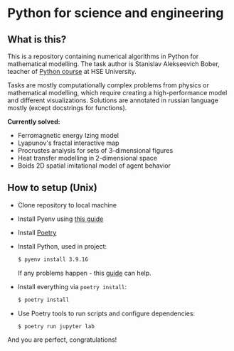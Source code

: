 # Python for science and engineering
## What is this?
This is a repository containing numerical algorithms in Python for mathematical modelling.
The task author is Stanislav Alekseevich Bober, teacher of [Python course](https://www.hse.ru/edu/courses/646488730) at HSE University.

Tasks are mostly computationally complex problems from physics or mathematical modelling, which require creating a high-performance model and different visualizations. Solutions are annotated in russian language mostly (except docstrings for functions).

**Currently solved:**
- Ferromagnetic energy Izing model
- Lyapunov's fractal interactive map
- Procrustes analysis for sets of 3-dimensional figures
- Heat transfer modelling in 2-dimensional space
- Boids 2D spatial imitational model of agent behavior 

## How to setup (Unix)
- Clone repository to local machine
- Install Pyenv using [this guide](https://github.com/pyenv/pyenv#installation)
- Install [Poetry](https://python-poetry.org)
- Install Python, used in project:
  ```bash
  $ pyenv install 3.9.16
  ```
  If any problems happen - this [guide](https://github.com/pyenv/pyenv/wiki/Common-build-problems) can help.

- Install everything via `poetry install`:
  ```bash
  $ poetry install
  ```
- Use Poetry tools to run scripts and configure dependencies:
  ```bash
  $ poetry run jupyter lab
  ```

And you are perfect, congratulations!

